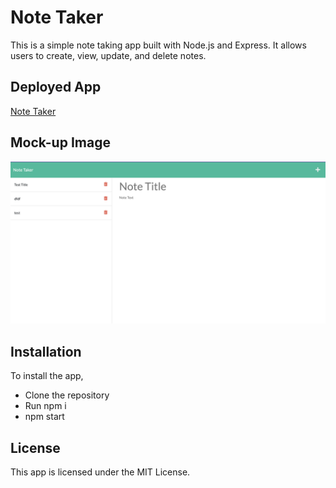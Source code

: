 # Note Taker
This is a simple note taking app built with Node.js and Express. It allows users to create, view, update, and delete notes.

## Deployed App
[Note Taker](https://guarded-hamlet-07251.herokuapp.com/)

## Mock-up Image
![Mockup](mockup.png)

## Installation
To install the app, 
* Clone the repository
* Run npm i
* npm start

## License
This app is licensed under the MIT License.